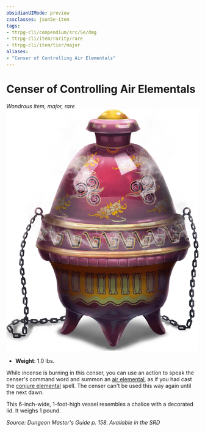 ```yaml
---
obsidianUIMode: preview
cssclasses: json5e-item
tags:
- ttrpg-cli/compendium/src/5e/dmg
- ttrpg-cli/item/rarity/rare
- ttrpg-cli/item/tier/major
aliases: 
- "Censer of Controlling Air Elementals"
---
```

# Censer of Controlling Air Elementals
*Wondrous item, major, rare*  
![](/CLI/items/img/censer-of-controlling-air-elementals.webp#right)

- **Weight**: 1.0 lbs.

While incense is burning in this censer, you can use an action to speak the censer's command word and summon an [air elemental](/CLI/bestiary/elemental/air-elemental.md), as if you had cast the [conjure elemental](/CLI/spells/conjure-elemental.md) spell. The censer can't be used this way again until the next dawn.

This 6-inch-wide, 1-foot-high vessel resembles a chalice with a decorated lid. It weighs 1 pound.

*Source: Dungeon Master's Guide p. 158. Available in the <span title='Systems Reference Document (5.1)'>SRD</span>*